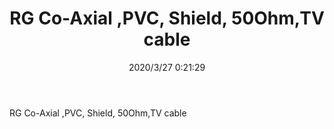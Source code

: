 ﻿---
layout: post 
title: RG Co-Axial ,PVC, Shield, 50Ohm,TV cable
tags: 
categories: wire-cable
overview: RG Co-Axial ,PVC, Shield, 50Ohm,TV cable
series: 
part_number: 114-0100-0000
thumb_img: static/202003/312-thumb-20200327082218.jpg
small_img: static/202003/312-20200327082218.jpg
date: 2020/3/27 0:21:29
---


RG Co-Axial ,PVC, Shield, 50Ohm,TV cable
